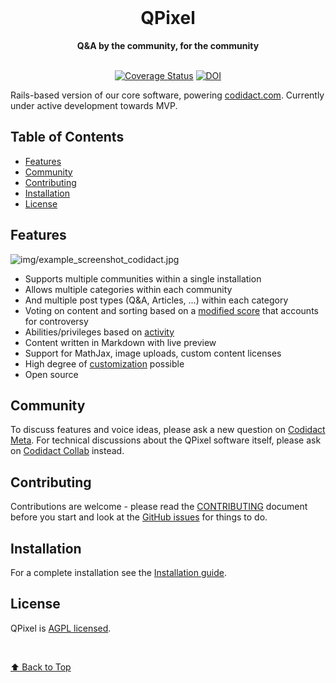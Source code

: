 <div align="center">
  <br>
  <h1>QPixel</h1>
  <strong>Q&A by the community, for the community</strong>
</div>
<br>
<p align="center">
  <a href="https://codecov.io/gh/codidact/qpixel"><img src="https://codecov.io/gh/codidact/qpixel/graph/badge.svg?token=RM60WJLP1V" alt="Coverage Status"/></a>
  <a href="https://zenodo.org/badge/latestdoi/237078806"><img src="https://zenodo.org/badge/237078806.svg" alt="DOI"></a>
</p>

Rails-based version of our core software, powering [codidact.com](https://codidact.com). Currently under active development towards MVP.

## Table of Contents
- [Features](#features)
- [Community](#community)
- [Contributing](#contributing)
- [Installation](#installation)
- [License](#license)

## Features

![img/example_screenshot_codidact.jpg](img/example_screenshot_codidact.jpg)

- Supports multiple communities within a single installation
- Allows multiple categories within each community
- And multiple post types (Q&A, Articles, ...) within each category
- Voting on content and sorting based on a [modified score](https://meta.codidact.com/help/scoring)
  that accounts for controversy
- Abilities/privileges based on [activity](https://meta.codidact.com/help/abilities)
- Content written in Markdown with live preview
- Support for MathJax, image uploads, custom content licenses
- High degree of [customization](https://meta.codidact.com/posts/280722/280723#answer-280723) possible
- Open source

## Community

To discuss features and voice ideas, please ask a new question on [Codidact Meta](https://meta.codidact.com).
For technical discussions about the QPixel software itself, please ask on
[Codidact Collab](https://collab.codidact.org) instead.

## Contributing

Contributions are welcome - please read the [CONTRIBUTING](CONTRIBUTING.md) document before you
start and look at the [GitHub issues](https://github.com/codidact/qpixel/issues) for things to do.

## Installation

For a complete installation see the [Installation guide](INSTALLATION.md).

## License

QPixel is [AGPL licensed](LICENSE).

<br>

[⬆ Back to Top](#table-of-contents)
